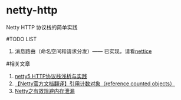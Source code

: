# netty-http
Netty HTTP 协议栈的简单实践


#TODO LIST
1. 消息路由（命名空间和请求分发）—— 已实现，请看[nettice](https://github.com/cyfonly/nettice)


#相关文章
1. [netty5 HTTP协议栈浅析与实践](http://www.cnblogs.com/cyfonly/p/5616493.html)
2. [【Netty官方文档翻译】引用计数对象（reference counted objects）](http://damacheng009.iteye.com/blog/2013657)
3. [Netty之有效规避内存泄漏](http://m635674608.iteye.com/blog/2236834)
  
  

